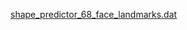 [shape_predictor_68_face_landmarks.dat](https://osdn.net/projects/sfnet_dclib/downloads/dlib/v18.10/shape_predictor_68_face_landmarks.dat.bz2/)
